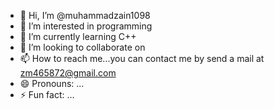 - 👋 Hi, I’m @muhammadzain1098
- 👀 I’m interested in programming
- 🌱 I’m currently learning C++
- 💞️ I’m looking to collaborate on 
- 📫 How to reach me...you can contact me by send a mail at zm465872@gmail.com
- 😄 Pronouns: ...
- ⚡ Fun fact: ...

<!---
muhammadzain1098/muhammadzain1098 is a ✨ special ✨ repository because its `README.md` (this file) appears on your GitHub profile.
You can click the Preview link to take a look at your changes.
--->
